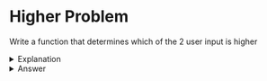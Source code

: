 # Higher Problem
Write a function that determines which of the 2 user input is higher

<details>
<summary>Explanation</summary>
<br>
</details>


<details>
<summary>Answer</summary>
<br>

``` c
int getHigher(int val1, int val2){
	int highervalue;
	if(val1> val2)
		highervalue = val1;
	else
		highervalue = val2;
	return highervalue;
}
```

</details>
